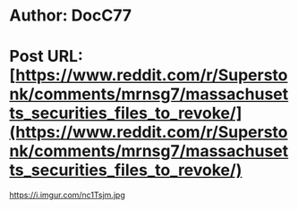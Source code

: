 # Author: DocC77
# Post URL: [https://www.reddit.com/r/Superstonk/comments/mrnsg7/massachusetts_securities_files_to_revoke/](https://www.reddit.com/r/Superstonk/comments/mrnsg7/massachusetts_securities_files_to_revoke/)


https://i.imgur.com/nc1Tsjm.jpg